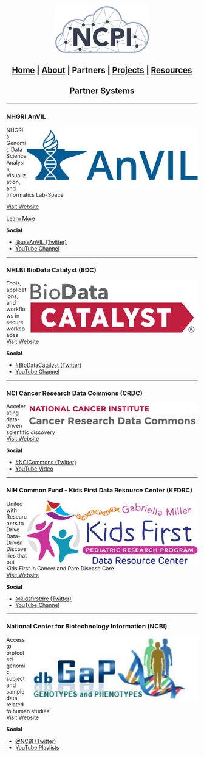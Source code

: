 <p align="center"><img src="https://github.com/NIH-NCPI/.github/blob/main/profile/ncpi-logo-close-crop.png" width="250" alt="NCPI Logo"/></p>

<div align="center">
  <h2>
    <a href="https://github.com/NCPITest">Home</a> |
    <a href="https://github.com/NCPITest/About/blob/main/README.md">About</a> |
    <a> Partners</a> |
    <a href="https://github.com/NCPITest/Projects/blob/main/README.md">Projects</a> |
    <a href="https://github.com/NCPITest/Resources/blob/main/README.md">Resources</a>
  </h2>
</div>

## <p align="center">  Partner Systems  </p>


---

<h3> NHGRI AnVIL </h3>
<img
  src="logos/logo-anvil.png"
  align="right"
  alt="NHGRI AnViL Logo"
  width="450"
/>

NHGRI's Genomic Data Science Analysis, Visualization, and Informatics Lab-Space 

[Visit Website](https://anvilproject.org) 

[Learn More](https://www.genome.gov/Funded-Programs-Projects/Computational-Genomics-and-Data-Science-Program/Genomic-Analysis-Visualization-Informatics-Lab-space-AnVIL)

**Social**  
- [@useAnVIL (Twitter)](https://twitter.com/useAnVIL)  
- [YouTube Channel](https://www.youtube.com/channel/UCBbHCj7kUogAMFyBAzzzfUw)

---

<h3> NHLBI BioData Catalyst (BDC) </h3>

<img
  src="logos/bdc.png"
  align = "right"
  alt="NHLBI BioData Catalyst Logo"
  width="450"
/>

Tools, applications, and workflows in secure workspaces  
[Visit Website](https://biodatacatalyst.nhlbi.nih.gov)

**Social**  
- [#BioDataCatalyst (Twitter)](https://twitter.com/hashtag/BioDataCatalyst)  
- [YouTube Channel](https://www.youtube.com/channel/UCGkmY5oNK8uFZzT8vV_9KgQ)

---

<h3> NCI Cancer Research Data Commons (CRDC) </h3>

<img
  src="logos/nci-crdc.png"
  align="right"
  alt="NCI Cancer Research Data Commons Logo"
  width="450"
/>


Accelerating data-driven scientific discovery  
[Visit Website](https://datacommons.cancer.gov/)

**Social**  
- [#NCICommons (Twitter)](https://twitter.com/hashtag/NCICommons)  
- [YouTube Video](https://www.youtube.com/embed/tk1nEX2gnqk)

---

<h3> NIH Common Fund - Kids First Data Resource Center (KFDRC) </h3>
<img
  src="logos/logo-kidsfirst.png"
  align="right"
  alt="NIH Kid's First Data Resource Center Logo"
  width="450"
/>

United with Researchers to Drive Data-Driven Discoveries that put Kids First in Cancer and Rare Disease Care  
[Visit Website](https://kidsfirstdrc.org)

**Social**  
- [@kidsfirstdrc (Twitter)](https://twitter.com/kidsfirstdrc)  
- [YouTube Channel](https://www.youtube.com/channel/UCK9sPu0j4_ci4m3nNFa6gVw/featured)

---

<h3> National Center for Biotechnology Information (NCBI) </h3>

<img
  src="logos/logo-dbgap.jpg"
  align="right"
  alt="NCBI dbGaP Logo"
  width="450"
/>

Access to protected genomic, subject and sample data related to human studies  
[Visit Website](https://www.ncbi.nlm.nih.gov/)

**Social**  
- [@NCBI (Twitter)](https://twitter.com/NCBI)  
- [YouTube Playlists](https://www.youtube.com/user/NLMNIH/playlists)

